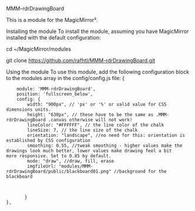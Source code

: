 MMM-rdrDrawingBoard

This is a module for the MagicMirror².


Installing the module
To install the module, assuming you have MagicMirror installed with the default configuration:

cd ~/MagicMirror/modules

git clone https://github.com/rafhtl/MMM-rdrDrawingBoard.git

Using the module
To use this module, add the following configuration block to the modules array in the config/config.js file:
{
        
        module: 'MMM-rdrDrawingBoard',
        position: 'fullscreen_below',
        config: {
            width: "900px", // 'px' or '%' or valid value for CSS dimensions units.
            height: "630px", // these have to be the same as .MMM-rdrDrawingBoard .canvas otherwise will not work!
            lineColor: "#FFFFFF", // the line color of the chalk
            lineSize: 7, // the line size of the chalk
            orientation: "landscape", //no need for this: orientation is established by CSS configuration
            smoothing: 0.55, //tweak smoothing - higher values make the drawings look much better, lower values make drawing feel a bit                                more responsive. Set to 0.85 by default.
            mode: "draw", //draw, fill, erase
            imgfileUrl: "modules/MMM-rdrDrawingBoard/public/blackboard01.png" //background for the blackboard

            

           }
    },

